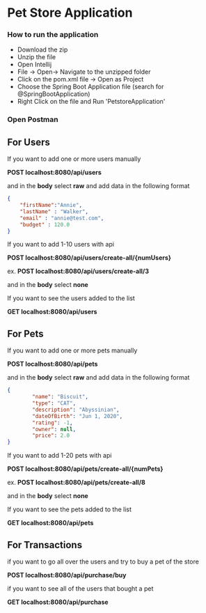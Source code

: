 # Pet Store Application

### How to run the application

- Download the zip 
- Unzip the file 
- Open Intellij
- File -> Open-> Navigate to the unzipped folder 
- Click on the pom.xml file -> Open as Project
- Choose the Spring Boot Application file (search for @SpringBootApplication)
- Right Click on the file and Run 'PetstoreApplication'

### Open Postman

## For Users 

If you want to add one or more users manually <br>

**POST  localhost:8080/api/users**

and in the **body** select **raw** and add data in the following format <br>
```json
{
    "firstName":"Annie",
    "lastName" : "Walker",
    "email" : "annie@test.com",
    "budget" : 120.0
}
```

If you want to add 1-10 users with api <br>

**POST localhost:8080/api/users/create-all/{numUsers}** <br>

ex. **POST localhost:8080/api/users/create-all/3**   <br>

and in the **body** select **none**


If you want to see the users added to the list  <br>

**GET localhost:8080/api/users**

## For Pets

If you want to add one or more pets manually <br>

**POST  localhost:8080/api/pets** <br>

and in the **body** select **raw** and add data in the following format <br>
```json
{
        "name": "Biscuit",
        "type": "CAT",
        "description": "Abyssinian",
        "dateOfBirth": "Jun 1, 2020",
        "rating": -1,
        "owner": null,
        "price": 2.0
}
```

If you want to add 1-20 pets with api <br>

**POST localhost:8080/api/pets/create-all/{numPets}** <br>

ex. **POST localhost:8080/api/pets/create-all/8**  <br>

and in the **body** select **none**

If you want to see the pets added to the list  <br>

**GET localhost:8080/api/pets**


## For Transactions

if you want to go all over the users and try to buy a pet of the store <br>

**POST localhost:8080/api/purchase/buy**

if you want to see all of the users that bought a pet <br>

**GET localhost:8080/api/purchase**
